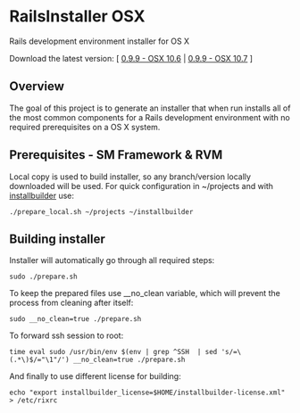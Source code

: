 # RailsInstaller OSX

Rails development environment installer for OS X

Download the latest version: [ [0.9.9 - OSX 10.6](https://rvm.io/src/RailsInstaller-0.9.9-osx-10.6.app.tgz) |
 [0.9.9 - OSX 10.7](https://rvm.io/src/RailsInstaller-0.9.9-osx-10.7.app.tgz) ]

## Overview

The goal of this project is to generate an installer that when run
installs all of the most common components for a Rails development environment
with no required prerequisites on a OS X system.

## Prerequisites - SM Framework & RVM

Local copy is used to build installer, so any branch/version locally downloaded
will be used. For quick configuration in ~/projects and with [installbuilder](http://installbuilder.bitrock.com/) use:

    ./prepare_local.sh ~/projects ~/installbuilder

## Building installer

Installer will automatically go through all required steps:

    sudo ./prepare.sh

To keep the prepared files use __no_clean variable, which will prevent the process from cleaning after itself:

    sudo __no_clean=true ./prepare.sh

To forward ssh session to root:

    time eval sudo /usr/bin/env $(env | grep ^SSH  | sed 's/=\(.*\)$/="\1"/') __no_clean=true ./prepare.sh

And finally to use different license for building:

    echo "export installbuilder_license=$HOME/installbuilder-license.xml" > /etc/rixrc
